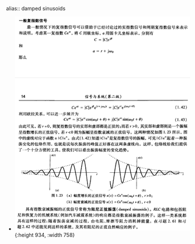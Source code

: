 alias:: damped sinusoids

- ![image.png](../assets/image_1709566600651_0.png){:height 934, :width 758}